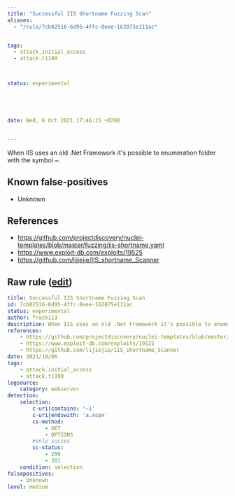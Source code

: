 ```yaml
---
title: "Successful IIS Shortname Fuzzing Scan"
aliases:
  - "/rule/7cb02516-6d95-4ffc-8eee-162075e111ac"


tags:
  - attack.initial_access
  - attack.t1190



status: experimental





date: Wed, 6 Oct 2021 17:46:15 +0200


---
```


When IIS uses an old .Net Framework it's possible to enumeration folder with the symbol ~.

<!--more-->


## Known false-positives

* Unknown



## References

* https://github.com/projectdiscovery/nuclei-templates/blob/master/fuzzing/iis-shortname.yaml
* https://www.exploit-db.com/exploits/19525
* https://github.com/lijiejie/IIS_shortname_Scanner


## Raw rule ([edit](https://github.com/SigmaHQ/sigma/edit/master/rules/web/web_iis_tilt_shortname_scan.yml))
```yaml
title: Successful IIS Shortname Fuzzing Scan
id: 7cb02516-6d95-4ffc-8eee-162075e111ac
status: experimental
author: frack113
description: When IIS uses an old .Net Framework it's possible to enumeration folder with the symbol ~.
references:
    - https://github.com/projectdiscovery/nuclei-templates/blob/master/fuzzing/iis-shortname.yaml
    - https://www.exploit-db.com/exploits/19525
    - https://github.com/lijiejie/IIS_shortname_Scanner
date: 2021/10/06
tags:
    - attack.initial_access
    - attack.t1190
logsource:
    category: webserver
detection:
    selection:
        c-uri|contains: '~1'
        c-uri|endswith: 'a.aspx'
        cs-method:
            - GET
            - OPTIONS
        #only succes
        sc-status:
            - 200
            - 301
    condition: selection
falsepositives:
    - Unknown
level: medium
```
